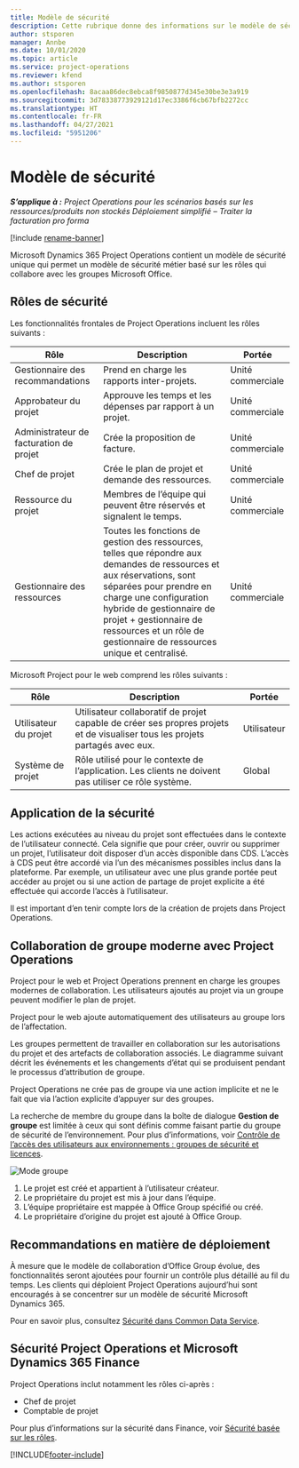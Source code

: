 ```yaml
---
title: Modèle de sécurité
description: Cette rubrique donne des informations sur le modèle de sécurité dans Dynamics 365 Project Operations.
author: stsporen
manager: Annbe
ms.date: 10/01/2020
ms.topic: article
ms.service: project-operations
ms.reviewer: kfend
ms.author: stsporen
ms.openlocfilehash: 8acaa86dec8ebca8f9850877d345e30be3e3a919
ms.sourcegitcommit: 3d78338773929121d17ec3386f6cb67bfb2272cc
ms.translationtype: HT
ms.contentlocale: fr-FR
ms.lasthandoff: 04/27/2021
ms.locfileid: "5951206"
---
```

# <a name="security-model"></a>Modèle de sécurité

_**S’applique à :** Project Operations pour les scénarios basés sur les ressources/produits non stockés Déploiement simplifié – Traiter la facturation pro forma_

[!include [rename-banner](~/includes/cc-data-platform-banner.md)]

Microsoft Dynamics 365 Project Operations contient un modèle de sécurité unique qui permet un modèle de sécurité métier basé sur les rôles qui collabore avec les groupes Microsoft Office. 


## <a name="security-roles"></a>Rôles de sécurité
Les fonctionnalités frontales de Project Operations incluent les rôles suivants :

| Rôle                          | Description                                                                                                                                                                 | Portée |
|-------------------------------|-----------------------------------------------------------------------------------------------------------------------------------------------------------------------------|------|
| Gestionnaire des recommandations              | Prend en charge les rapports inter-projets.                                                                                                            | Unité commerciale              |
| Approbateur du projet              | Approuve les temps et les dépenses par rapport à un projet.                                                                                                                              | Unité commerciale |
| Administrateur de facturation de projet | Crée la proposition de facture.                                                                                                                                                 | Unité commerciale |
| Chef de projet               | Crée le plan de projet et demande des ressources.                                                                                                                              | Unité commerciale |
| Ressource du projet              | Membres de l’équipe qui peuvent être réservés et signalent le temps.                                                                                                          | Unité commerciale|
| Gestionnaire des ressources              | Toutes les fonctions de gestion des ressources, telles que répondre aux demandes de ressources et aux réservations, sont séparées pour prendre en charge une configuration hybride de gestionnaire de projet + gestionnaire de ressources et un rôle de gestionnaire de ressources unique et centralisé. | Unité commerciale |


Microsoft Project pour le web comprend les rôles suivants :

| Rôle           | Description                                                                                                        | Portée  |
|----------------|--------------------------------------------------------------------------------------------------------------------|--------|
| Utilisateur du projet   | Utilisateur collaboratif de projet capable de créer ses propres projets et de visualiser tous les projets partagés avec eux. | Utilisateur   |
| Système de projet | Rôle utilisé pour le contexte de l’application. Les clients ne doivent pas utiliser ce rôle système.                                    | Global |

## <a name="security-enforcement"></a>Application de la sécurité
Les actions exécutées au niveau du projet sont effectuées dans le contexte de l’utilisateur connecté. Cela signifie que pour créer, ouvrir ou supprimer un projet, l’utilisateur doit disposer d’un accès disponible dans CDS. L’accès à CDS peut être accordé via l’un des mécanismes possibles inclus dans la plateforme. Par exemple, un utilisateur avec une plus grande portée peut accéder au projet ou si une action de partage de projet explicite a été effectuée qui accorde l’accès à l’utilisateur.

Il est important d’en tenir compte lors de la création de projets dans Project Operations.

## <a name="modern-group-collaboration-with-project-operations"></a>Collaboration de groupe moderne avec Project Operations
Project pour le web et Project Operations prennent en charge les groupes modernes de collaboration. Les utilisateurs ajoutés au projet via un groupe peuvent modifier le plan de projet.

Project pour le web ajoute automatiquement des utilisateurs au groupe lors de l’affectation.

Les groupes permettent de travailler en collaboration sur les autorisations du projet et des artefacts de collaboration associés. Le diagramme suivant décrit les événements et les changements d’état qui se produisent pendant le processus d’attribution de groupe.

Project Operations ne crée pas de groupe via une action implicite et ne le fait que via l’action explicite d’appuyer sur des groupes.

La recherche de membre du groupe dans la boîte de dialogue **Gestion de groupe** est limitée à ceux qui sont définis comme faisant partie du groupe de sécurité de l’environnement. Pour plus d’informations, voir [Contrôle de l’accès des utilisateurs aux environnements : groupes de sécurité et licences](/power-platform/admin/control-user-access).

![Mode groupe](./media/groupsmode.png)

1. Le projet est créé et appartient à l’utilisateur créateur.
2. Le propriétaire du projet est mis à jour dans l’équipe.
3. L’équipe propriétaire est mappée à Office Group spécifié ou créé.
4. Le propriétaire d’origine du projet est ajouté à Office Group.

## <a name="deployment-recommendation"></a>Recommandations en matière de déploiement
À mesure que le modèle de collaboration d’Office Group évolue, des fonctionnalités seront ajoutées pour fournir un contrôle plus détaillé au fil du temps. Les clients qui déploient Project Operations aujourd’hui sont encouragés à se concentrer sur un modèle de sécurité Microsoft Dynamics 365.

Pour en savoir plus, consultez [Sécurité dans Common Data Service](/power-platform/admin/wp-security).

## <a name="project-operations-and-microsoft-dynamics-365-finance-security"></a>Sécurité Project Operations et Microsoft Dynamics 365 Finance
Project Operations inclut notamment les rôles ci-après :

- Chef de projet
- Comptable de projet

Pour plus d’informations sur la sécurité dans Finance, voir [Sécurité basée sur les rôles](/dynamics365/fin-ops-core/dev-itpro/sysadmin/role-based-security).




[!INCLUDE[footer-include](../includes/footer-banner.md)]